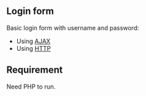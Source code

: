 ## Login form
Basic login form with username and password:
* Using [AJAX](./ajax)
* Using [HTTP](./http)

## Requirement
Need PHP to run.
